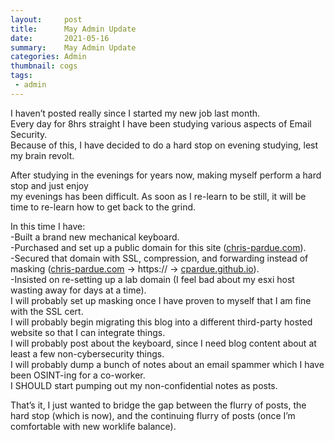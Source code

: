 ```yaml
---
layout:     post
title:      May Admin Update
date:       2021-05-16
summary:    May Admin Update
categories: Admin
thumbnail: cogs
tags:
 - admin
---
```

<p class="has-line-data" data-line-start="0" data-line-end="3">I haven’t posted really since I started my new job last month.<br>
Every day for 8hrs straight I have been studying various aspects of Email Security.<br>
Because of this, I have decided to do a hard stop on evening studying, lest my brain revolt.</p>
<p class="has-line-data" data-line-start="4" data-line-end="6">After studying in the evenings for years now, making myself perform a hard stop and just enjoy<br>
my evenings has been difficult.  As soon as I re-learn to be still, it will be time to re-learn how to get back to the grind.</p>
<p class="has-line-data" data-line-start="7" data-line-end="17">In this time I have:<br>
-Built a brand new mechanical keyboard.<br>
-Purchased and set up a public domain for this site (<a href="http://chris-pardue.com">chris-pardue.com</a>).<br>
-Secured that domain with SSL, compression, and forwarding instead of masking (<a href="http://chris-pardue.com">chris-pardue.com</a> -&gt; https:// -&gt; <a href="http://cpardue.github.io">cpardue.github.io</a>).<br>
-Insisted on re-setting up a lab domain (I feel bad about my esxi host wasting away for days at a time).<br>
I will probably set up masking once I have proven to myself that I am fine with the SSL cert.<br>
I will probably begin migrating this blog into a different third-party hosted website so that I can integrate things.<br>
I will probably post about the keyboard, since I need blog content about at least a few non-cybersecurity things.<br>
I will probably dump a bunch of notes about an email spammer which I have been OSINT-ing for a co-worker.<br>
I SHOULD start pumping out my non-confidential notes as posts.</p>
<p class="has-line-data" data-line-start="19" data-line-end="20">That’s it, I just wanted to bridge the gap between the flurry of posts, the hard stop (which is now), and the continuing flurry of posts (once I’m comfortable with new worklife balance).</p>
